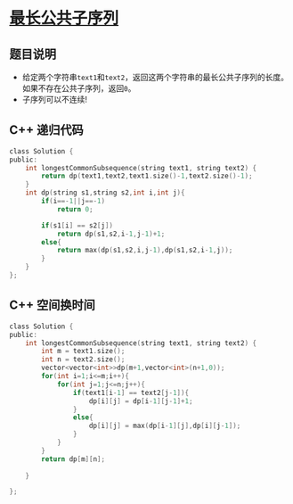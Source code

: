 # [最长公共子序列](https://leetcode-cn.com/problems/longest-common-subsequence/)
## 题目说明
* 给定两个字符串`text1`和`text2`，返回这两个字符串的最长公共子序列的长度。如果不存在公共子序列，返回`0`。
* 子序列可以不连续!
## C++ 递归代码
```C
class Solution {
public:
    int longestCommonSubsequence(string text1, string text2) {
        return dp(text1,text2,text1.size()-1,text2.size()-1);
    }
    int dp(string s1,string s2,int i,int j){
        if(i==-1||j==-1)
            return 0;

        if(s1[i] == s2[j])
            return dp(s1,s2,i-1,j-1)+1;
        else{
            return max(dp(s1,s2,i,j-1),dp(s1,s2,i-1,j));
        }
    }
};
```
## C++ 空间换时间
```C
class Solution {
public:
    int longestCommonSubsequence(string text1, string text2) {
        int m = text1.size();
        int n = text2.size();
        vector<vector<int>>dp(m+1,vector<int>(n+1,0));
        for(int i=1;i<=m;i++){
            for(int j=1;j<=n;j++){
                if(text1[i-1] == text2[j-1]){
                    dp[i][j] = dp[i-1][j-1]+1;
                }
                else{
                    dp[i][j] = max(dp[i-1][j],dp[i][j-1]);
                }
            }
        }
        return dp[m][n];
        
    }

};
```

